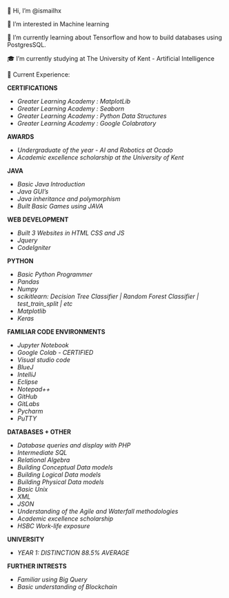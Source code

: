 👋 Hi, I’m @ismailhx

👀 I’m interested in Machine learning 

🌱 I’m currently learning about Tensorflow and how to build databases using PostgresSQL.

🎓 I’m currently studying at The University of Kent - Artificial Intelligence

📝 Current Experience:

**CERTIFICATIONS**
* *Greater Learning Academy : MatplotLib*
* *Greater Learning Academy : Seaborn*
* *Greater Learning Academy : Python Data Structures*
* *Greater Learning Academy : Google Colabratory*

**AWARDS**
* *Undergraduate of the year - AI and Robotics at Ocado* 
* *Academic excellence scholarship at the University of Kent* 

**JAVA**
* *Basic Java Introduction*
* *Java GUI’s*
* *Java inheritance and polymorphism*
* *Built Basic Games using JAVA* 


**WEB DEVELOPMENT**
* *Built 3 Websites in HTML CSS and JS* 
* *Jquery*
* *CodeIgniter*


**PYTHON**
* *Basic Python Programmer* 
* *Pandas*
* *Numpy*
* *scikitlearn:
Decision Tree Classifier |
Random Forest Classifier |
test_train_split |
etc*
* *Matplotlib*
* *Keras*


**FAMILIAR CODE ENVIRONMENTS**
* *Jupyter Notebook*
* *Google Colab - CERTIFIED*
* *Visual studio code*
* *BlueJ*
* *IntelliJ*
* *Eclipse*
* *Notepad++*
* *GitHub*
* *GitLabs*
* *Pycharm*
* *PuTTY*


**DATABASES + OTHER**
* *Database queries and display with PHP*
* *Intermediate SQL*
* *Relational Algebra*
* *Building Conceptual Data models*
* *Building Logical Data models*
* *Building Physical Data models*
* *Basic Unix*
* *XML*
*  *JSON*
*  *Understanding of the Agile and Waterfall methodologies* 
* *Academic excellence scholarship*
* *HSBC Work-life exposure* 


**UNIVERSITY**
* *YEAR 1: DISTINCTION 88.5% AVERAGE*


**FURTHER INTRESTS**
* *Familiar using Big Query*
* *Basic understanding of Blockchain*


<!---
ismailhx/ismailhx is a ✨ special ✨ repository because its `README.md` (this file) appears on your GitHub profile.
You can click the Preview link to take a look at your changes.
--->
